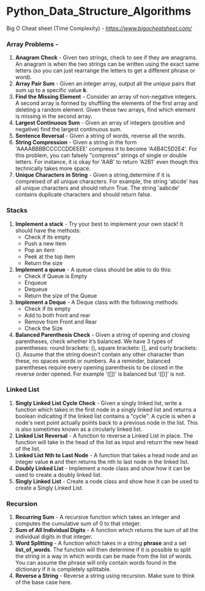 # Python_Data_Structure_Algorithms
 
Big O Cheat sheet (Time Complexity) - *https://www.bigocheatsheet.com/*

### Array Problems - 
1. **Anagram Check** - Given two strings, check to see if they are anagrams. An anagram is when the two strings can be written using the exact same letters (so you can just rearrange the letters to get a different phrase or word). 
2. **Array Pair Sum** - Given an integer array, output all the *unique* pairs that sum up to a specific value **k**.
3. **Find the Missing Element** - Consider an array of non-negative integers. A second array is formed by shuffling the elements of the first array and deleting a random element. Given these two arrays, find which element is missing in the second array.
4. **Largest Continuous Sum** - Given an array of integers (positive and negative) find the largest continuous sum. 
5. **Sentence Reversal** - Given a string of words, reverse all the words.
6. **String Compression** - Given a string in the form 'AAAABBBBCCCCCDDEEEE' compress it to become 'A4B4C5D2E4'. For this problem, you can falsely "compress" strings of single or double letters. For instance, it is okay for 'AAB' to return 'A2B1' even though this technically takes more space.
7. **Unique Characters in String** - Given a string,determine if it is compreised of all unique characters. For example, the string 'abcde' has all unique characters and should return True. The string 'aabcde' contains duplicate characters and should return false.

### Stacks
1. **Implement a stack** - Try your best to implement your own stack! It should have the methods:
    * Check if its empty
    * Push a new item
    * Pop an item
    * Peek at the top item
    * Return the size
2. **Implement a queue** - A queue class should be able to do this:
    * Check if Queue is Empty
    * Enqueue
    * Dequeue
    * Return the size of the Queue
3. **Implement a Deque** - A Deque class with the following methods:
    * Check if its empty
    * Add to both front and rear
    * Remove from Front and Rear
    * Check the Size
4. **Balanced Parenthesis Check** - Given a string of opening and closing parentheses, check whether it’s balanced. We have 3 types of parentheses: round brackets: (), square brackets: [], and curly brackets: {}. Assume that the string doesn’t contain any other character than these, no spaces words or numbers. As a reminder, balanced parentheses require every opening parenthesis to be closed in the reverse order opened. For example ‘([])’ is balanced but ‘([)]’ is not. 

### Linked List
1. **Singly Linked List Cycle Check** - Given a singly linked list, write a function which takes in the first node in a singly linked list and returns a boolean indicating if the linked list contains a "cycle". A cycle is when a node's next point actually points back to a previous node in the list. This is also sometimes known as a circularly linked list.
2. **Linked List Reversal** - A function to reverse a Linked List in place. The function will take in the head of the list as input and return the new head of the list.
3. **Linked List Nth to Last Node** - A function that takes a head node and an integer value **n** and then returns the nth to last node in the linked list.
4. **Doubly Linked List** - Implement a node class and show how it can be used to create a doubly linked list.
5. **Singly Linked List** - Create a node class and show how it can be used to create a Singly Linked List.

### Recursion
1. **Recurring Sum** - A recursive function which takes an integer and computes the cumulative sum of 0 to that integer.
2. **Sum of All Individual Digits** - A function which returns the sum of all the individual digits in that integer.
3. **Word Splitting** - A function which takes in a string **phrase** and a set **list_of_words**. The function will then determine if it is possible to split the string in a way in which words can be made from the list of words. You can assume the phrase will only contain words found in the dictionary if it is completely splittable.
4. **Reverse a String** -  Reverse a string using recursion. Make sure to think of the base case here.